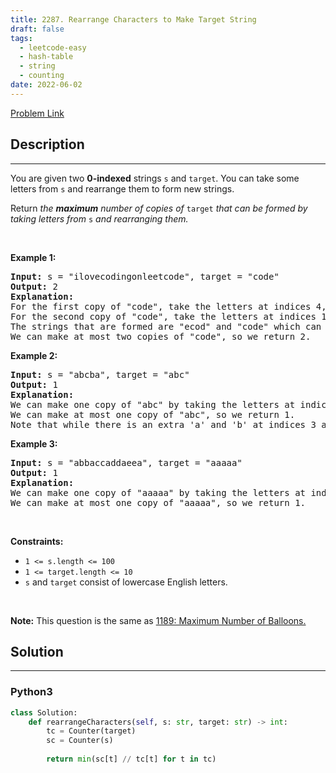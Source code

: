 ```yaml
---
title: 2287. Rearrange Characters to Make Target String
draft: false
tags: 
  - leetcode-easy
  - hash-table
  - string
  - counting
date: 2022-06-02
---
```


[Problem Link](https://leetcode.com/problems/rearrange-characters-to-make-target-string/)

## Description

---
<p>You are given two <strong>0-indexed</strong> strings <code>s</code> and <code>target</code>. You can take some letters from <code>s</code> and rearrange them to form new strings.</p>

<p>Return<em> the <strong>maximum</strong> number of copies of </em><code>target</code><em> that can be formed by taking letters from </em><code>s</code><em> and rearranging them.</em></p>

<p>&nbsp;</p>
<p><strong class="example">Example 1:</strong></p>

<pre>
<strong>Input:</strong> s = &quot;ilovecodingonleetcode&quot;, target = &quot;code&quot;
<strong>Output:</strong> 2
<strong>Explanation:</strong>
For the first copy of &quot;code&quot;, take the letters at indices 4, 5, 6, and 7.
For the second copy of &quot;code&quot;, take the letters at indices 17, 18, 19, and 20.
The strings that are formed are &quot;ecod&quot; and &quot;code&quot; which can both be rearranged into &quot;code&quot;.
We can make at most two copies of &quot;code&quot;, so we return 2.
</pre>

<p><strong class="example">Example 2:</strong></p>

<pre>
<strong>Input:</strong> s = &quot;abcba&quot;, target = &quot;abc&quot;
<strong>Output:</strong> 1
<strong>Explanation:</strong>
We can make one copy of &quot;abc&quot; by taking the letters at indices 0, 1, and 2.
We can make at most one copy of &quot;abc&quot;, so we return 1.
Note that while there is an extra &#39;a&#39; and &#39;b&#39; at indices 3 and 4, we cannot reuse the letter &#39;c&#39; at index 2, so we cannot make a second copy of &quot;abc&quot;.
</pre>

<p><strong class="example">Example 3:</strong></p>

<pre>
<strong>Input:</strong> s = &quot;abbaccaddaeea&quot;, target = &quot;aaaaa&quot;
<strong>Output:</strong> 1
<strong>Explanation:</strong>
We can make one copy of &quot;aaaaa&quot; by taking the letters at indices 0, 3, 6, 9, and 12.
We can make at most one copy of &quot;aaaaa&quot;, so we return 1.
</pre>

<p>&nbsp;</p>
<p><strong>Constraints:</strong></p>

<ul>
	<li><code>1 &lt;= s.length &lt;= 100</code></li>
	<li><code>1 &lt;= target.length &lt;= 10</code></li>
	<li><code>s</code> and <code>target</code> consist of lowercase English letters.</li>
</ul>

<p>&nbsp;</p>
<p><strong>Note:</strong> This question is the same as <a href="https://leetcode.com/problems/maximum-number-of-balloons/description/" target="_blank"> 1189: Maximum Number of Balloons.</a></p>


## Solution

---
### Python3
``` py title='rearrange-characters-to-make-target-string'
class Solution:
    def rearrangeCharacters(self, s: str, target: str) -> int:
        tc = Counter(target)
        sc = Counter(s)
        
        return min(sc[t] // tc[t] for t in tc)
```

